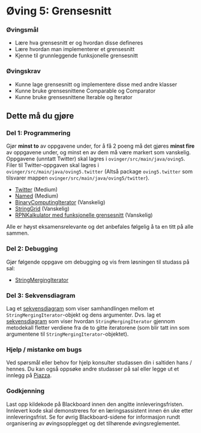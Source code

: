 # Øving 5: Grensesnitt

### Øvingsmål

- Lære hva grensesnitt er og hvordan disse defineres
- Lære hvordan man implementerer et grensesnitt
- Kjenne til grunnleggende funksjonelle grensesnitt

### Øvingskrav

- Kunne lage grensesnitt og implementere disse med andre klasser
- Kunne bruke grensesnittene Comparable<T> og Comparator<T>
- Kunne bruke grensesnittene Iterable<T> og Iterator<T>

## Dette må du gjøre

### Del 1: Programmering

Gjør **minst to** av oppgavene under, for å få 2 poeng må det gjøres **minst fire** av oppgavene under, og minst en av dem må være markert som vanskelig. Oppgavene (unntatt Twitter) skal lagres i `ovinger/src/main/java/oving5`.
Filer til Twitter-oppgaven skal lagres i `ovinger/src/main/java/oving5.twitter` (Altså package `oving5.twitter` som tilsvarer mappen `ovinger/src/main/java/oving5/twitter`).

- [Twitter](./Twitter.md) (Medium)
- [Named](./Named.md) (Medium)
- [BinaryComputingIterator](./BinaryComputingIterator.md) (Vanskelig)
- [StringGrid](./StringGrid.md) (Vanskelig)
- [RPNKalkulator med funksjonelle grensesnitt](./RPNCalc.md) (Vanskelig)

Alle er høyst eksamensrelevante og det anbefales følgelig å ta en titt på alle sammen.

### Del 2: Debugging

Gjør følgende oppgave om debugging og vis frem løsningen til studass på sal:

- [StringMergingIterator](./StringMergingIterator.md)

### Del 3: Sekvensdiagram

Lag et [sekvensdiagram](https://www.ntnu.no/wiki/display/tdt4100/Sekvensdiagrammer) som viser samhandlingen mellom et
`StringMergingIterator`-objekt og dens argumenter. Dvs. lag et [sekvensdiagram](https://www.ntnu.no/wiki/display/tdt4100/Sekvensdiagrammer)
som viser hvordan `StringMergingIterator` gjennom metodekall fletter verdiene fra de to gitte iteratorene (som blir tatt inn som argumentene til
`StringMergingIterator`-objektet).

### Hjelp / mistanke om bugs

Ved spørsmål eller behov for hjelp konsulter studassen din i saltiden hans / hennes. Du kan også oppsøke andre studasser på sal eller legge ut et innlegg på [Piazza](https://piazza.com/).

### Godkjenning

Last opp kildekode på Blackboard innen den angitte innleveringsfristen. Innlevert kode skal demonstreres for en læringsassistent innen én uke etter innleveringsfrist. Se for øvrig Blackboard-sidene for informasjon rundt organisering av øvingsopplegget og det tilhørende øvingsreglementet.

